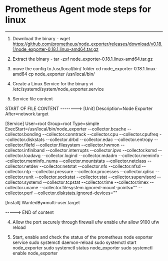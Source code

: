 # Prometheus Agent mode steps for linux
-------------------------------------

1. Download the binary - wget https://github.com/prometheus/node_exporter/releases/download/v0.18.1/node_exporter-0.18.1.linux-amd64.tar.gz


2. Extract the binary - tar -zxf node_exporter-0.18.1.linux-amd64.tar.gz

3. move the config to /usr/local/bin/ folder
cd node_exporter-0.18.1.linux-amd64
cp node_exporter /usr/local/bin/

3. Create a Linux Service for the binary
vi /etc/systemd/system/node_exporter.service

4. Service file content

START OF FILE CONTENT --------> 
[Unit]
Description=Node Exporter
After=network.target
 
[Service]
User=root
Group=root
Type=simple
ExecStart=/usr/local/bin/node_exporter  --collector.bcache --collector.bonding --collector.conntrack --collector.cpu --collector.cpufreq --collector.diskstats --collector.drbd --collector.edac --collector.entropy --collector.filefd --collector.filesystem --collector.hwmon --collector.infiniband --collector.interrupts --collector.ipvs --collector.ksmd --collector.loadavg --collector.logind --collector.mdadm --collector.meminfo --collector.meminfo_numa --collector.mountstats --collector.netclass --collector.netdev --collector.netstat --collector.nfs --collector.nfsd --collector.ntp --collector.pressure --collector.processes --collector.qdisc --collector.runit --collector.sockstat --collector.stat --collector.supervisord --collector.systemd --collector.tcpstat --collector.time --collector.timex --collector.uname --collector.filesystem.ignored-mount-points="" --collector.perf --collector.diskstats.ignored-devices=""

 
[Install]
WantedBy=multi-user.target

-----> END of content

4. Allow the port securely through firewall
ufw enable
ufw allow 9100
ufw reload

5. Start, enable and check the status of the prometheus node exporter service
sudo systemctl daemon-reload
sudo systemctl start node_exporter
sudo systemctl status node_exporter
sudo systemctl enable node_exporter
